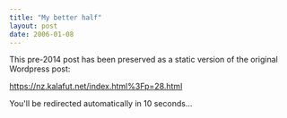```yaml
---
title: "My better half"
layout: post
date: 2006-01-08
---
```


This pre-2014 post has been preserved as a static version of the original Wordpress post:

https://nz.kalafut.net/index.html%3Fp=28.html

You'll be redirected automatically in 10 seconds...

<head>
  <meta http-equiv="refresh" content="10;url=https://nz.kalafut.net/index.html%3Fp=28.html">
</head>

